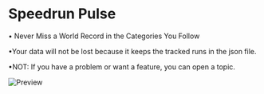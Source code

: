 # Speedrun Pulse
• Never Miss a World Record in the Categories You Follow

•Your data will not be lost because it keeps the tracked runs in the json file.

•NOT: If you have a problem or want a feature, you can open a topic.

![Preview](https://github.com/user-attachments/assets/355ed986-6888-427e-a0fe-fd2619af2098)



